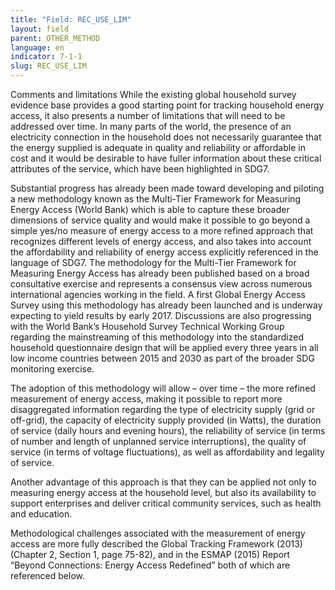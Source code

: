 ```yaml
---
title: "Field: REC_USE_LIM"
layout: field
parent: OTHER_METHOD
language: en
indicator: 7-1-1
slug: REC_USE_LIM
---
```

Comments and limitations
While the existing global household survey evidence base provides a good starting point for tracking household energy access, it also presents a number of limitations that will need to be addressed over time. In many parts of the world, the presence of an electricity connection in the household does not necessarily guarantee that the energy supplied is adequate in quality and reliability or affordable in cost and it would be desirable to have fuller information about these critical attributes of the service, which have been highlighted in SDG7.

Substantial progress has already been made toward developing and piloting a new methodology known as the Multi-Tier Framework for Measuring Energy Access (World Bank) which is able to capture these broader dimensions of service quality and would make it possible to go beyond a simple yes/no measure of energy access to a more refined approach that recognizes different levels of energy access, and also takes into account the affordability and reliability of energy access explicitly referenced in the language of SDG7. The methodology for the Multi-Tier Framework for Measuring Energy Access has already been published based on a broad consultative exercise and represents a consensus view across numerous international agencies working in the field. A first Global Energy Access Survey using this methodology has already been launched and is underway expecting to yield results by early 2017. Discussions are also progressing with the World Bank’s Household Survey Technical Working Group regarding the mainstreaming of this methodology into the standardized household questionnaire design that will be applied every three years in all low income countries between 2015 and 2030 as part of the broader SDG monitoring exercise.

The adoption of this methodology will allow – over time – the more refined measurement of energy access, making it possible to report more disaggregated information regarding the type of electricity supply (grid or off-grid), the capacity of electricity supply provided (in Watts), the duration of service (daily hours and evening hours), the reliability of service (in terms of number and length of unplanned service interruptions), the quality of service (in terms of voltage fluctuations), as well as affordability and legality of service.

Another advantage of this approach is that they can be applied not only to measuring energy access at the household level, but also its availability to support enterprises and deliver critical community services, such as health and education.

Methodological challenges associated with the measurement of energy access are more fully described the Global Tracking Framework (2013) (Chapter 2, Section 1, page 75-82), and in the ESMAP (2015) Report “Beyond Connections: Energy Access Redefined” both of which are referenced below.